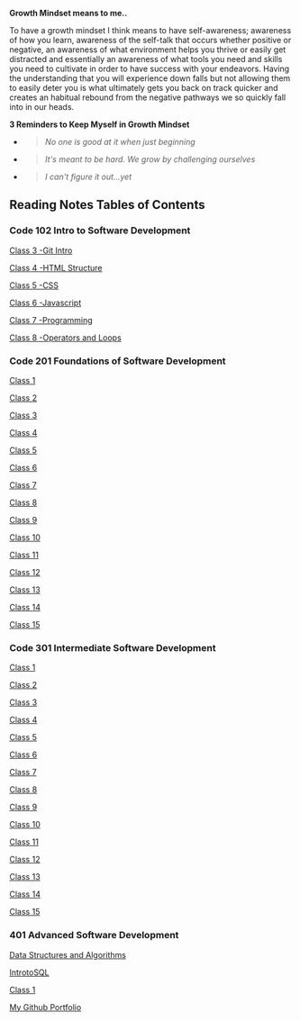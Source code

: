 **Growth Mindset means to me..**

To have a growth mindset I think means to have self-awareness; awareness of how you learn, awareness of the self-talk that occurs whether positive or negative, an awareness of what environment helps you thrive or easily get distracted and essentially an awareness of what tools you need and skills you need to cultivate in order to have success with your endeavors. Having the understanding that you will experience down falls but not allowing them to easily deter you is what ultimately gets you back on track quicker and creates an habitual rebound from the negative pathways we so quickly fall into in our heads.

**3 Reminders to Keep Myself in Growth Mindset**

- > *No one is good at it when just beginning*
- > *It's meant to be hard. We grow by challenging ourselves*
- > *I can't figure it out...yet*  

## Reading Notes Tables of Contents

### Code 102 Intro to Software Development

[Class 3 -Git Intro](102notes/class3notes.md)

[Class 4 -HTML Structure](102notes/class4notes.md)

[Class 5 -CSS](102notes/class5notes.md)

[Class 6 -Javascript](102notes/class6notes.md)

[Class 7 -Programming](102notes/class7notes.md)

[Class 8 -Operators and Loops](102notes/class8notes.md)

### Code 201 Foundations of Software Development

[Class 1](201Notes/Class1notes.md)

[Class 2](201Notes/Class2notes.md)

[Class 3](201Notes/Class3notes.md)

[Class 4](201Notes/Class4notes.md)

[Class 5](201Notes/Class5notes.md)

[Class 6](201Notes/Class6notes.md)

[Class 7](201Notes/Class7notes.md)

[Class 8](201Notes/Class8notes.md)

[Class 9](201Notes/Class9notes.md)

[Class 10](201Notes/Class10notes.md)

[Class 11](201Notes/Class11notes.md)

[Class 12](201Notes/Class12notes.md)

[Class 13](201Notes/Class13notes.md)

[Class 14](201Notes/Class14notes.md)

[Class 15](201Notes/Class15notes.md)

### Code 301 Intermediate Software Development

[Class 1](301Notes/Class1notes.md)

[Class 2](301Notes/Class2notes.md)

[Class 3](301Notes/Class3notes.md)

[Class 4](301Notes/Class4notes.md)

[Class 5](301Notes/Class5notes.md)

[Class 6](301Notes/Class6notes.md)

[Class 7](301Notes/Class7notes.md)

[Class 8](301Notes/Class8notes.md)

[Class 9](301Notes/Class9notes.md)

[Class 10](301Notes/Class10notes.md)

[Class 11](301Notes/Class11notes.md)

[Class 12](301Notes/Class12notes.md)

[Class 13](301Notes/Class13notes.md)

[Class 14](301Notes/Class14notes.md)

[Class 15](301Notes/Class15notes.md)


### 401 Advanced Software Development

[Data Structures and Algorithms](401Notes/DataStructuresandAlgorithms.md)

[IntrotoSQL](401Notes/IntrotoSQL.md)

[Class 1](401Notes/Class1notes.md)



[My Github Portfolio](https://github.com/afrey09)

